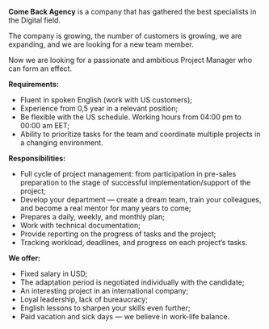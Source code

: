 **Come Back Agency** is a company that has gathered the best specialists in
the Digital field.

The company is growing, the number of customers is growing, we are expanding,
and we are looking for a new team member.

Now we are looking for a passionate and ambitious Project Manager who can form
an effect.

**Requirements:**

  * Fluent in spoken English (work with US customers);
  * Experience from 0,5 year in a relevant position;
  * Be flexible with the US schedule. Working hours from 04:00 pm to 00:00 am EET;
  * Ability to prioritize tasks for the team and coordinate multiple projects in a changing environment.

**Responsibilities:**

  * Full cycle of project management: from participation in pre-sales preparation to the stage of successful implementation/support of the project;
  * Develop your department — create a dream team, train your colleagues, and become a real mentor for many years to come;
  * Prepares a daily, weekly, and monthly plan;
  * Work with technical documentation;
  * Provide reporting on the progress of tasks and the project;
  * Tracking workload, deadlines, and progress on each project’s tasks.

**We offer:**

  * Fixed salary in USD;
  * The adaptation period is negotiated individually with the candidate;
  * An interesting project in an international company;
  * Loyal leadership, lack of bureaucracy;
  * English lessons to sharpen your skills even further;
  * Paid vacation and sick days — we believe in work-life balance.